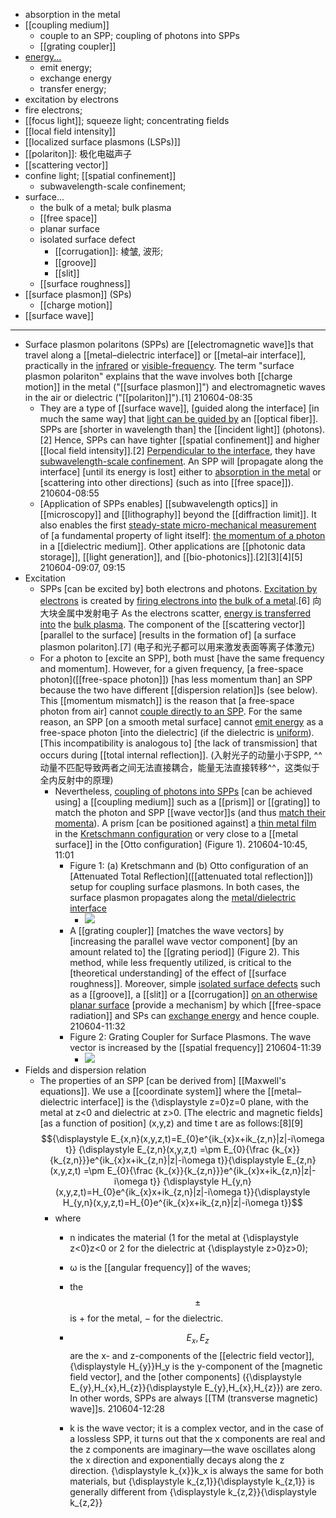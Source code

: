 - absorption in the metal
- [[coupling medium]]
    - couple to an SPP; coupling of photons into SPPs
    - [[grating coupler]]
- [energy...](((9ZMcw9f-v)))
    - emit energy; 
    - exchange energy
    - transfer energy; 
- excitation by electrons
- fire electrons;
- [[focus light]]; squeeze light; concentrating fields
- [[local field intensity]]
- [[localized surface plasmons (LSPs)]]
- [[polariton]]: 极化电磁声子
- [[scattering vector]]
- confine light; [[spatial confinement]]
    - subwavelength-scale confinement;
- surface...
    - the bulk of a metal; bulk plasma
    - [[free space]]
    - planar surface
    - isolated surface defect
        - [[corrugation]]: 棱皱, 波形;
        - [[groove]]
        - [[slit]]
    - [[surface roughness]]
- [[surface plasmon]] (SPs)
    - [[charge motion]]
- [[surface wave]]
- ---
- Surface plasmon polaritons (SPPs) are [[electromagnetic wave]]s that travel along a [[metal–dielectric interface]] or [[metal–air interface]], practically in the [infrared](((8KzfnZDSj))) or [visible-frequency](((it-L_cjdx))). The term "surface plasmon polariton" explains that the wave involves both [[charge motion]] in the metal ("[[surface plasmon]]") and electromagnetic waves in the air or dielectric ("[[polariton]]").[1]
210604-08:35
    - They are a type of [[surface wave]], [guided along the interface] [in much the same way] that [light can be guided by](((Vqo6TbYfI))) an [[optical fiber]]. SPPs are [shorter in wavelength than] the [[incident light]] (photons).[2] Hence, SPPs can have tighter [[spatial confinement]] and higher [[local field intensity]].[2] [Perpendicular to the interface](((7yr-VUTdF))), they have [subwavelength-scale confinement](((9ZY2l4W2y))). An SPP will [propagate along the interface] [until its energy is lost] either to [absorption in the metal](((fZ6zF-dVg))) or [scattering into other directions] (such as into [[free space]]).
210604-08:55
    - [Application of SPPs enables] [[subwavelength optics]] in [[microscopy]] and [[lithography]] beyond the [[diffraction limit]]. It also enables the first [steady-state micro-mechanical measurement](((-axYZ46NT))) of [a fundamental property of light itself]: [the momentum of a photon](((SnY7jjUOp))) in a [[dielectric medium]]. Other applications are [[photonic data storage]], [[light generation]], and [[bio-photonics]].[2][3][4][5]
210604-09:07, 09:15
- Excitation
    - SPPs [can be excited by] both electrons and photons. [Excitation by electrons](((JR5dtFZG8))) is created by [firing electrons into](((H_Se-Amuy))) [the bulk of a metal](((ofuw-7WZT))).[6] 向大块金属中发射电子 As the electrons scatter, [energy is transferred into](((G8VQ5vpja))) the [bulk plasma](((ofuw-7WZT))). The component of the [[scattering vector]] [parallel to the surface] [results in the formation of] [a surface plasmon polariton].[7]
(电子和光子都可以用来激发表面等离子体激元)
    - For a photon to [excite an SPP], both must [have the same frequency and momentum]. However, for a given frequency, [a free-space photon]([[free-space photon]]) [has less momentum than] an SPP because the two have different [[dispersion relation]]s (see below). This [[momentum mismatch]] is the reason that [a free-space photon from air] cannot [couple directly to an SPP](((VonhxFERh))). For the same reason, an SPP [on a smooth metal surface] cannot [emit energy](((hIJcKi5B9))) as a free-space photon [into the dielectric] (if the dielectric is [uniform](((ylA8HGRnt)))). [This incompatibility is analogous to] [the lack of transmission] that occurs during [[total internal reflection]].
(入射光子的动量小于SPP, ^^动量不匹配导致两者之间无法直接耦合，能量无法直接转移^^，这类似于全内反射中的原理)
        - Nevertheless, [coupling of photons into SPPs](((VonhxFERh))) [can be achieved using] a [[coupling medium]] such as a [[prism]] or [[grating]] to match the photon and SPP [[wave vector]]s (and thus [match their momenta](((PuqhUxun-)))). A prism [can be positioned against] a [thin metal film](((fmMGqDCAt))) in the [Kretschmann configuration](((ELlomzhvZ))) or very close to a [[metal surface]] in the [Otto configuration] (Figure 1). 
210604-10:45, 11:01
            - Figure 1: (a) Kretschmann and (b) Otto configuration of an [Attenuated Total Reflection]([[attenuated total reflection]]) setup for coupling surface plasmons. In both cases, the surface plasmon propagates along the [metal/dielectric interface](((KAbOQREA5)))
                - ![](https://upload.wikimedia.org/wikipedia/commons/2/2a/Prism_Coupler.png)
            - A [[grating coupler]] [matches the wave vectors] by [increasing the parallel wave vector component] [by an amount related to] the [[grating period]] (Figure 2). This method, while less frequently utilized, is critical to the [theoretical understanding] of the effect of [[surface roughness]]. Moreover, simple [isolated surface defects](((H2rHZ0BQH))) such as a [[groove]], a [[slit]] or a [[corrugation]] [on an otherwise planar surface](((hs5KWfcxw))) [provide a mechanism] by which [[free-space radiation]] and SPs can [exchange energy](((MK35ZoCav))) and hence couple.
210604-11:32
            - Figure 2: Grating Coupler for Surface Plasmons. The wave vector is increased by the [[spatial frequency]]
210604-11:39
                - ![](https://upload.wikimedia.org/wikipedia/commons/c/c7/Grating_Coupler.png)
- Fields and dispersion relation
    - The properties of an SPP [can be derived from] [[Maxwell's equations]]. We use a [[coordinate system]] where the [[metal–dielectric interface]] is the {\displaystyle z=0}z=0 plane, with the metal at z<0 and dielectric at z>0. [The electric and magnetic fields] [as a function of position] (x,y,z) and time t are as follows:[8][9]
$${\displaystyle E_{x,n}(x,y,z,t)=E_{0}e^{ik_{x}x+ik_{z,n}|z|-i\omega t}}
{\displaystyle E_{z,n}(x,y,z,t)
=\pm E_{0}{\frac {k_{x}}{k_{z,n}}}e^{ik_{x}x+ik_{z,n}|z|-i\omega t}}{\displaystyle E_{z,n}(x,y,z,t)
=\pm E_{0}{\frac {k_{x}}{k_{z,n}}}e^{ik_{x}x+ik_{z,n}|z|-i\omega t}}
{\displaystyle H_{y,n}(x,y,z,t)=H_{0}e^{ik_{x}x+ik_{z,n}|z|-i\omega t}}{\displaystyle H_{y,n}(x,y,z,t)=H_{0}e^{ik_{x}x+ik_{z,n}|z|-i\omega t}}$$
        - where
            - n indicates the material (1 for the metal at {\displaystyle z<0}z<0 or 2 for the dielectric at {\displaystyle z>0}z>0);

            - ω is the [[angular frequency]] of the waves;
            - the $$\pm$$  is + for the metal, − for the dielectric.
            - $$\displaystyle E_{x},E_{z}$$ are the x- and z-components of the [[electric field vector]], {\displaystyle H_{y}}H_y is the y-component of the [magnetic field vector], and the [other components] ({\displaystyle E_{y},H_{x},H_{z}}{\displaystyle E_{y},H_{x},H_{z}}) are zero. In other words, SPPs are always [[TM (transverse magnetic) wave]]s.
210604-12:28
            - k is the wave vector; it is a complex vector, and in the case of a lossless SPP, it turns out that the x components are real and the z components are imaginary—the wave oscillates along the x direction and exponentially decays along the z direction. {\displaystyle k_{x}}k_x is always the same for both materials, but {\displaystyle k_{z,1}}{\displaystyle k_{z,1}} is generally different from {\displaystyle k_{z,2}}{\displaystyle k_{z,2}}
